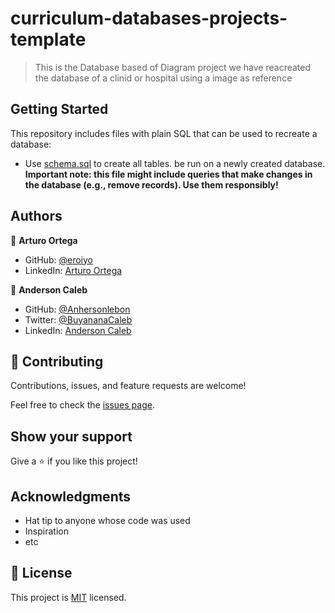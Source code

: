 # curriculum-databases-projects-template

> This is the Database based of Diagram project
> we have reacreated the database of a clinid or hospital using a image as reference


## Getting Started

This repository includes files with plain SQL that can be used to recreate a database:

- Use [schema.sql](./schema.sql) to create all tables.
 be run on a newly created database. **Important note: this file might include queries that make changes in the database (e.g., remove records). Use them responsibly!**


## Authors

👤 **Arturo Ortega**

- GitHub: [@eroiyo](https://github.com/eroiyo)
- LinkedIn: [Arturo Ortega](https://www.linkedin.com/in/carlos-arturo-ortega-guanipa/)

👤 **Anderson Caleb**

- GitHub: [@Anhersonlebon](https://github.com/andersonlebon)
- Twitter: [@BuyananaCaleb](https://twitter.com/BuyananaCaleb)
- LinkedIn: [Anderson Caleb](https://www.linkedin.com/in/anderson-caleb-915343209/)

## 🤝 Contributing

Contributions, issues, and feature requests are welcome!

Feel free to check the [issues page](../../issues/).

## Show your support

Give a ⭐️ if you like this project!

## Acknowledgments

- Hat tip to anyone whose code was used
- Inspiration
- etc

## 📝 License

This project is [MIT](./MIT.md) licensed.